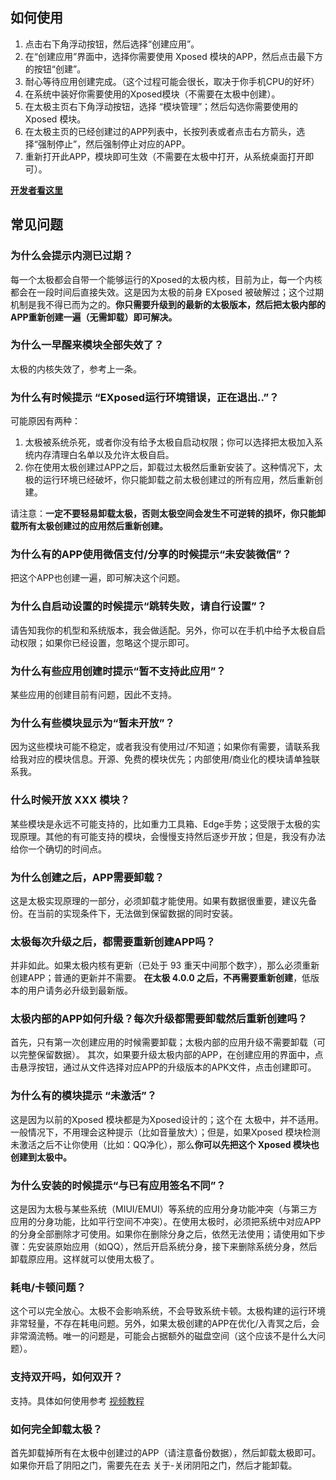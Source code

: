 ## 如何使用

1. 点击右下角浮动按钮，然后选择“创建应用”。
2. 在“创建应用”界面中，选择你需要使用 Xposed 模块的APP，然后点击最下方的按钮“创建”。
3. 耐心等待应用创建完成。（这个过程可能会很长，取决于你手机CPU的好坏）
4. 在系统中装好你需要使用的Xposed模块（不需要在太极中创建）。
5. 在太极主页右下角浮动按钮，选择 “模块管理”；然后勾选你需要使用的 Xposed 模块。
6. 在太极主页的已经创建过的APP列表中，长按列表或者点击右方箭头，选择“强制停止”，然后强制停止对应的APP。
7. 重新打开此APP，模块即可生效（不需要在太极中打开，从系统桌面打开即可）。

**[开发者看这里](For-Xposed-developer)**

## 常见问题

### 为什么会提示内测已过期？

每一个太极都会自带一个能够运行的Xposed的太极内核，目前为止，每一个内核都会在一段时间后直接失效。这是因为太极的前身 EXposed 被破解过；这个过期机制是我不得已而为之的。**你只需要升级到的最新的太极版本，然后把太极内部的APP重新创建一遍（无需卸载）即可解决。**

### 为什么一早醒来模块全部失效了？

太极的内核失效了，参考上一条。

### 为什么有时候提示 “EXposed运行环境错误，正在退出..”？

可能原因有两种：

1. 太极被系统杀死，或者你没有给予太极自启动权限；你可以选择把太极加入系统内存清理白名单以及允许太极自启。
2. 你在使用太极创建过APP之后，卸载过太极然后重新安装了。这种情况下，太极的运行环境已经破坏，你只能卸载之前太极创建过的所有应用，然后重新创建。

请注意：**一定不要轻易卸载太极，否则太极空间会发生不可逆转的损坏，你只能卸载所有太极创建过的应用然后重新创建。**

### 为什么有的APP使用微信支付/分享的时候提示“未安装微信”？

把这个APP也创建一遍，即可解决这个问题。

### 为什么自启动设置的时候提示“跳转失败，请自行设置”？

请告知我你的机型和系统版本，我会做适配。另外，你可以在手机中给予太极自启动权限；如果你已经设置，忽略这个提示即可。

### 为什么有些应用创建时提示“暂不支持此应用”？

某些应用的创建目前有问题，因此不支持。

### 为什么有些模块显示为“暂未开放”？

因为这些模块可能不稳定，或者我没有使用过/不知道；如果你有需要，请联系我给我对应的模块信息。开源、免费的模块优先；内部使用/商业化的模块请单独联系我。

### 什么时候开放 XXX 模块？

某些模块是永远不可能支持的，比如重力工具箱、Edge手势；这受限于太极的实现原理。其他的有可能支持的模块，会慢慢支持然后逐步开放；但是，我没有办法给你一个确切的时间点。

### 为什么创建之后，APP需要卸载？

这是太极实现原理的一部分，必须卸载才能使用。如果有数据很重要，建议先备份。在当前的实现条件下，无法做到保留数据的同时安装。

### 太极每次升级之后，都需要重新创建APP吗？

并非如此。如果太极内核有更新（已处于 93 重天中间那个数字），那么必须重新创建APP；普通的更新并不需要。
**在太极 4.0.0 之后，不再需要重新创建**，低版本的用户请务必升级到最新版。 

### 太极内部的APP如何升级？每次升级都需要卸载然后重新创建吗？

首先，只有第一次创建应用的时候需要卸载；太极内部的应用升级不需要卸载（可以完整保留数据）。
其次，如果要升级太极内部的APP，在创建应用的界面中，点击悬浮按钮，通过从文件选择对应APP的升级版本的APK文件，点击创建即可。

### 为什么有的模块提示 “未激活”？

这是因为以前的Xposed 模块都是为Xposed设计的；这个在 太极中，并不适用。一般情况下，不用理会这种提示（比如音量放大）；但是，如果Xposed 模块检测未激活之后不让你使用（比如：QQ净化），那么**你可以先把这个 Xposed 模块也创建到太极中。**

### 为什么安装的时候提示“与已有应用签名不同”？

这是因为太极与某些系统（MIUI/EMUI）等系统的应用分身功能冲突（与第三方应用的分身功能，比如平行空间不冲突）。在使用太极时，必须把系统中对应APP的分身全部删除才可使用。如果你在删除分身之后，依然无法使用；请使用如下步骤：先安装原始应用（如QQ），然后开启系统分身，接下来删除系统分身，然后卸载原应用。这样就可以使用太极了。

### 耗电/卡顿问题？

这个可以完全放心。太极不会影响系统，不会导致系统卡顿。太极构建的运行环境非常轻量，不存在耗电问题。另外，如果太极创建的APP在优化/入青冥之后，会非常滴流畅。唯一的问题是，可能会占据额外的磁盘空间（这个应该不是什么大问题）。

### 支持双开吗，如何双开？

支持。具体如何使用参考 [视频教程](https://www.bilibili.com/video/av36830480)

### 如何完全卸载太极？

首先卸载掉所有在太极中创建过的APP（请注意备份数据），然后卸载太极即可。
如果你开启了阴阳之门，需要先在去  关于-关闭阴阳之门，然后才能卸载。